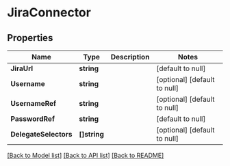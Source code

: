 # JiraConnector

## Properties
Name | Type | Description | Notes
------------ | ------------- | ------------- | -------------
**JiraUrl** | **string** |  | [default to null]
**Username** | **string** |  | [optional] [default to null]
**UsernameRef** | **string** |  | [optional] [default to null]
**PasswordRef** | **string** |  | [default to null]
**DelegateSelectors** | **[]string** |  | [optional] [default to null]

[[Back to Model list]](../README.md#documentation-for-models) [[Back to API list]](../README.md#documentation-for-api-endpoints) [[Back to README]](../README.md)

